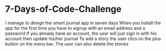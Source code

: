 # 7-Days-of-Code-Challenge
I manage to design the smart journal app in seven days
When you install the app for the first time you have to signup with an email address and a password
If you already have an account, the user will just sign in with his account then update his/her journal
To add a story the user clics on the plus button on the menu bar.
The user can also delete the stories
